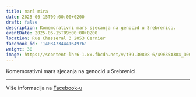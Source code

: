 ```yaml
---
title: marš mira
date: 2025-06-15T09:00:00+0200
draft: false
description: Komemorativni mars sjecanja na genocid u Srebrenici.
eventDate: 2025-06-15T09:00:00+0200
location: Rue Chasseral 3 2053 Cernier
facebook_id: '1403473444164976'
weight: 30
image: https://scontent-lhr6-1.xx.fbcdn.net/v/t39.30808-6/496358384_1007574214836511_4806363768185633011_n.jpg?_nc_cat=102&ccb=1-7&_nc_sid=9e60e4&_nc_ohc=RziorpJvfOMQ7kNvwG8GPg_&_nc_oc=Adm1LR6EZyKjV7FmpSBmQe_BDvxC-WAlfZngYZXLq-to5hBEOd849qn8LtgPpm-mGJw&_nc_zt=23&_nc_ht=scontent-lhr6-1.xx&edm=ABTKTjYEAAAA&_nc_gid=e7colnBn3MsoeEsaxFM6Bw&oh=00_AfYhFNTfAOuNQwUfUqMPsKNQiWdEQwmijT1cRi5YHLYe5A&oe=68E2572E
---
```


Komemorativni mars sjecanja na genocid u Srebrenici.

---

Više informacija na [Facebook-u](https://facebook.com/events/1403473444164976)